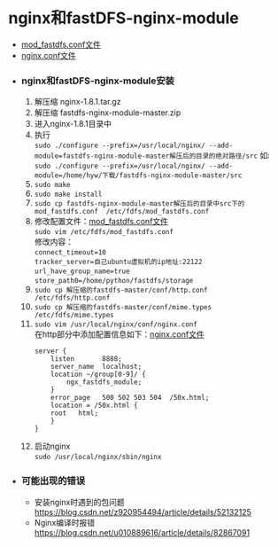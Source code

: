 # nginx和fastDFS-nginx-module
- [mod_fastdfs.conf文件](./conf/mod_fastdfs.conf)
- [nginx.conf文件](./conf/nginx.conf)
- ### nginx和fastDFS-nginx-module安装
    1. 解压缩 nginx-1.8.1.tar.gz
    2. 解压缩 fastdfs-nginx-module-master.zip
    3. 进入nginx-1.8.1目录中
    4. 执行  
       `sudo ./configure --prefix=/usr/local/nginx/ --add-module=fastdfs-nginx-module-master解压后的目录的绝对路径/src`
       如:  
       `sudo ./configure --prefix=/usr/local/nginx/ --add-module=/home/hyw/下载/fastdfs-nginx-module-master/src`
    5. `sudo make`
    6. `sudo make install`
    7. `sudo cp fastdfs-nginx-module-master解压后的目录中src下的mod_fastdfs.conf  /etc/fdfs/mod_fastdfs.conf`
    8. 修改配置文件：[mod_fastdfs.conf文件](./conf/mod_fastdfs.conf)  
       `sudo vim /etc/fdfs/mod_fastdfs.conf`  
       修改内容：  
       `connect_timeout=10`  
       `tracker_server=自己ubuntu虚拟机的ip地址:22122`  
       `url_have_group_name=true`  
       `store_path0=/home/python/fastdfs/storage`
    7. `sudo cp 解压缩的fastdfs-master/conf/http.conf  /etc/fdfs/http.conf`
    8. `sudo cp 解压缩的fastdfs-master/conf/mime.types /etc/fdfs/mime.types`
    9. `sudo vim /usr/local/nginx/conf/nginx.conf`  
        在http部分中添加配置信息如下：[nginx.conf文件](./conf/nginx.conf)
        ```
        server {
            listen       8888;
            server_name  localhost;
            location ~/group[0-9]/ {
                ngx_fastdfs_module;
            }
            error_page   500 502 503 504  /50x.html;
            location = /50x.html {
            root   html;
            }
        }
        ```
    10. 启动nginx  
        `sudo /usr/local/nginx/sbin/nginx`
- ### 可能出现的错误
    - 安装nginx时遇到的包问题
       https://blog.csdn.net/z920954494/article/details/52132125
    - Nginx编译时报错
       https://blog.csdn.net/u010889616/article/details/82867091
    
